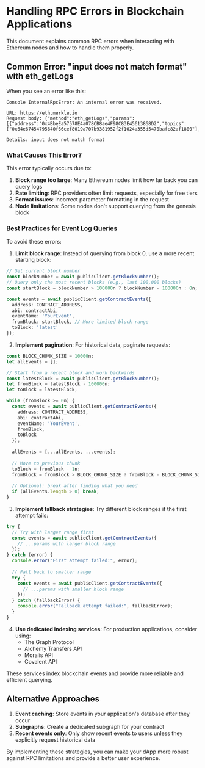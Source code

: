 # Handling RPC Errors in Blockchain Applications

This document explains common RPC errors when interacting with Ethereum nodes and how to handle them properly.

## Common Error: "input does not match format" with eth_getLogs

When you see an error like this:

```
Console InternalRpcError: An internal error was received.

URL: https://eth.merkle.io
Request body: {"method":"eth_getLogs","params":[{"address":"0x4BbeEa57578E4a078CB8ae4F98C83E45613868D2","topics":["0x64e67454795640f66cef8019a707b9381952f2f1024a355d5470bafc82af1800"],"fromBlock":"0x0","toBlock":"latest"}]}

Details: input does not match format
```

### What Causes This Error?

This error typically occurs due to:

1. **Block range too large**: Many Ethereum nodes limit how far back you can query logs
2. **Rate limiting**: RPC providers often limit requests, especially for free tiers
3. **Format issues**: Incorrect parameter formatting in the request
4. **Node limitations**: Some nodes don't support querying from the genesis block

### Best Practices for Event Log Queries

To avoid these errors:

1. **Limit block range**: Instead of querying from block 0, use a more recent starting block:

```typescript
// Get current block number
const blockNumber = await publicClient.getBlockNumber();
// Query only the most recent blocks (e.g., last 100,000 blocks)
const startBlock = blockNumber > 100000n ? blockNumber - 100000n : 0n;

const events = await publicClient.getContractEvents({
  address: CONTRACT_ADDRESS,
  abi: contractAbi,
  eventName: 'YourEvent',
  fromBlock: startBlock, // More limited block range
  toBlock: 'latest'
});
```

2. **Implement pagination**: For historical data, paginate requests:

```typescript
const BLOCK_CHUNK_SIZE = 10000n;
let allEvents = [];

// Start from a recent block and work backwards
const latestBlock = await publicClient.getBlockNumber();
let fromBlock = latestBlock - 100000n;
let toBlock = latestBlock;

while (fromBlock >= 0n) {
  const events = await publicClient.getContractEvents({
    address: CONTRACT_ADDRESS,
    abi: contractAbi,
    eventName: 'YourEvent',
    fromBlock,
    toBlock
  });
  
  allEvents = [...allEvents, ...events];
  
  // Move to previous chunk
  toBlock = fromBlock - 1n;
  fromBlock = fromBlock > BLOCK_CHUNK_SIZE ? fromBlock - BLOCK_CHUNK_SIZE : 0n;
  
  // Optional: break after finding what you need
  if (allEvents.length > 0) break;
}
```

3. **Implement fallback strategies**: Try different block ranges if the first attempt fails:

```typescript
try {
  // Try with larger range first
  const events = await publicClient.getContractEvents({
    // ...params with larger block range
  });
} catch (error) {
  console.error("First attempt failed:", error);
  
  // Fall back to smaller range
  try {
    const events = await publicClient.getContractEvents({
      // ...params with smaller block range
    });
  } catch (fallbackError) {
    console.error("Fallback attempt failed:", fallbackError);
  }
}
```

4. **Use dedicated indexing services**: For production applications, consider using:
   - The Graph Protocol
   - Alchemy Transfers API
   - Moralis API
   - Covalent API

These services index blockchain events and provide more reliable and efficient querying.

## Alternative Approaches

1. **Event caching**: Store events in your application's database after they occur
2. **Subgraphs**: Create a dedicated subgraph for your contract
3. **Recent events only**: Only show recent events to users unless they explicitly request historical data

By implementing these strategies, you can make your dApp more robust against RPC limitations and provide a better user experience.
